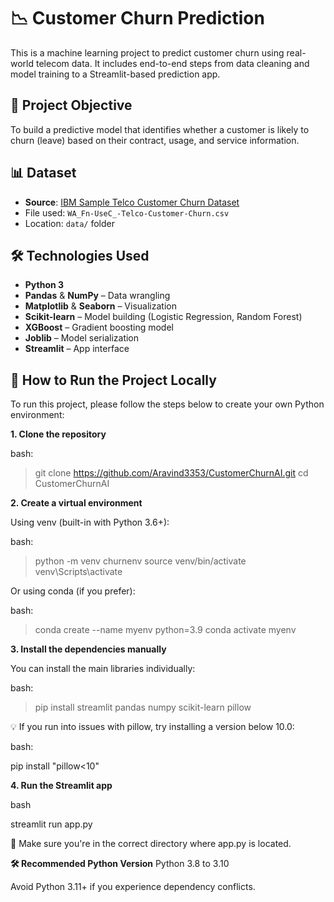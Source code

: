 # 📉 Customer Churn Prediction

This is a machine learning project to predict customer churn using real-world telecom data. It includes end-to-end steps from data cleaning and model training to a Streamlit-based prediction app.

## 🧠 Project Objective

To build a predictive model that identifies whether a customer is likely to churn (leave) based on their contract, usage, and service information.

## 📊 Dataset

- **Source**: [IBM Sample Telco Customer Churn Dataset](https://www.ibm.com/communities/analytics/watson-analytics-blog/guide-to-sample-datasets/)
- File used: `WA_Fn-UseC_-Telco-Customer-Churn.csv`
- Location: `data/` folder

## 🛠 Technologies Used

- **Python 3**
- **Pandas** & **NumPy** – Data wrangling
- **Matplotlib** & **Seaborn** – Visualization
- **Scikit-learn** – Model building (Logistic Regression, Random Forest)
- **XGBoost** – Gradient boosting model
- **Joblib** – Model serialization
- **Streamlit** – App interface

## 🚀 How to Run the Project Locally
To run this project, please follow the steps below to create your own Python environment:

**1. Clone the repository**

bash:
>git clone https://github.com/Aravind3353/CustomerChurnAI.git
>cd CustomerChurnAI

**2. Create a virtual environment**

Using venv (built-in with Python 3.6+):

bash:

>python -m venv churnenv
>source venv/bin/activate
>venv\Scripts\activate

Or using conda (if you prefer):

bash:

>conda create --name myenv python=3.9
>conda activate myenv

**3. Install the dependencies manually**

You can install the main libraries individually:

bash:

>pip install streamlit pandas numpy scikit-learn pillow

💡 If you run into issues with pillow, try installing a version below 10.0:

bash:

pip install "pillow<10"

**4. Run the Streamlit app**

bash

streamlit run app.py

📁 Make sure you're in the correct directory where app.py is located.

**🛠 Recommended Python Version**
Python 3.8 to 3.10

Avoid Python 3.11+ if you experience dependency conflicts.
